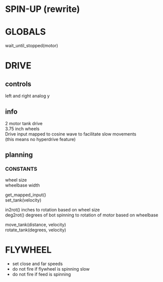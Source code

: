 # SPIN-UP (rewrite)

# GLOBALS
wait_until_stopped(motor)  

# DRIVE
## controls
left and right analog y  

## info
2 motor tank drive  
3.75 inch wheels  
Drive input mapped to cosine wave to facilitate slow movements  
(this means no hyperdrive feature)  


## planning
### CONSTANTS
wheel size  
wheelbase width  

get_mapped_input()  
set_tank(velocity)  

in2rot() inches to rotation based on wheel size  
deg2rot() degrees of bot spinning to rotation of motor based on wheelbase  


move_tank(distance, velocity)  
rotate_tank(degrees, velocity)  

# FLYWHEEL
- set close and far speeds 
- do not fire if flywheel is spinning slow
- do not fire if feed is spinning

